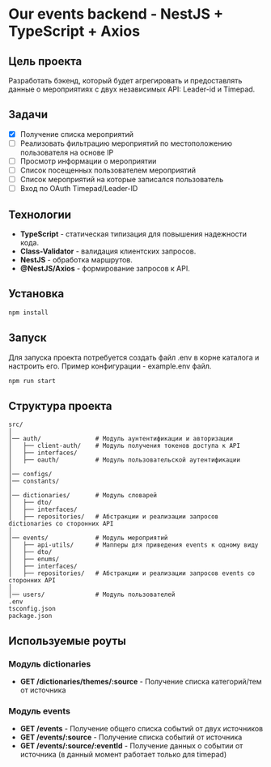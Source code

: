 # Our events backend - NestJS + TypeScript + Axios

## Цель проекта

Разработать бэкенд, который будет агрегировать и предоставлять данные о мероприятиях с двух независимых API: Leader-id и Timepad.

## Задачи

- [X] Получение списка мероприятий
- [ ] Реализовать фильтрацию мероприятий по местоположению пользователя на основе IP
- [ ] Просмотр информации о мероприятии
- [ ] Список посещенных пользователем мероприятий
- [ ] Список мероприятий на которые записался пользователь
- [ ] Вход по OAuth Timepad/Leader-ID

## Технологии

- **TypeScript** - статическая типизация для повышения надежности кода.
- **Class-Validator** - валидация клиентских запросов.
- **NestJS** - обработка маршрутов.
- **@NestJS/Axios** - формирование запросов к API.

## Установка

```bash
npm install
```

## Запуск

Для запуска проекта потребуется создать файл .env в корне каталога и настроить его. Пример конфигурации - example.env файл.

```bash
npm run start
```

## Структура проекта

```
src/
│
│── auth/               # Модуль аунтентификации и авторизации
│   ├── client-auth/    # Модуль получения токенов доступа к API
│   ├── interfaces/
│   ├── oauth/          # Модуль пользовательской аутентификации
│
│── configs/
│── constants/
│
│── dictionaries/       # Модуль словарей
│   ├── dto/
│   ├── interfaces/
│   ├── repositories/   # Абстракции и реализации запросов dictionaries со сторонних API
│
│── events/             # Модуль мероприятий
│   ├── api-utils/      # Мапперы для приведения events к одному виду
│   ├── dto/
│   ├── enums/
│   ├── interfaces/
│   ├── repositories/   # Абстракции и реализации запросов events со сторонних API
│
│── users/              # Модуль пользователей
.env
tsconfig.json
package.json
```

## Используемые роуты

### Модуль dictionaries

- **GET    /dictionaries/themes/:source**            - Получение списка категорий/тем от источника

### Модуль events

- **GET    /events**                              - Получение общего списка событий от двух источников
- **GET    /events/:source**                      - Получение списка событий от источника
- **GET    /events/:source/:eventId**             - Получение данных о событии от источника (в данный момент работает только для timepad)